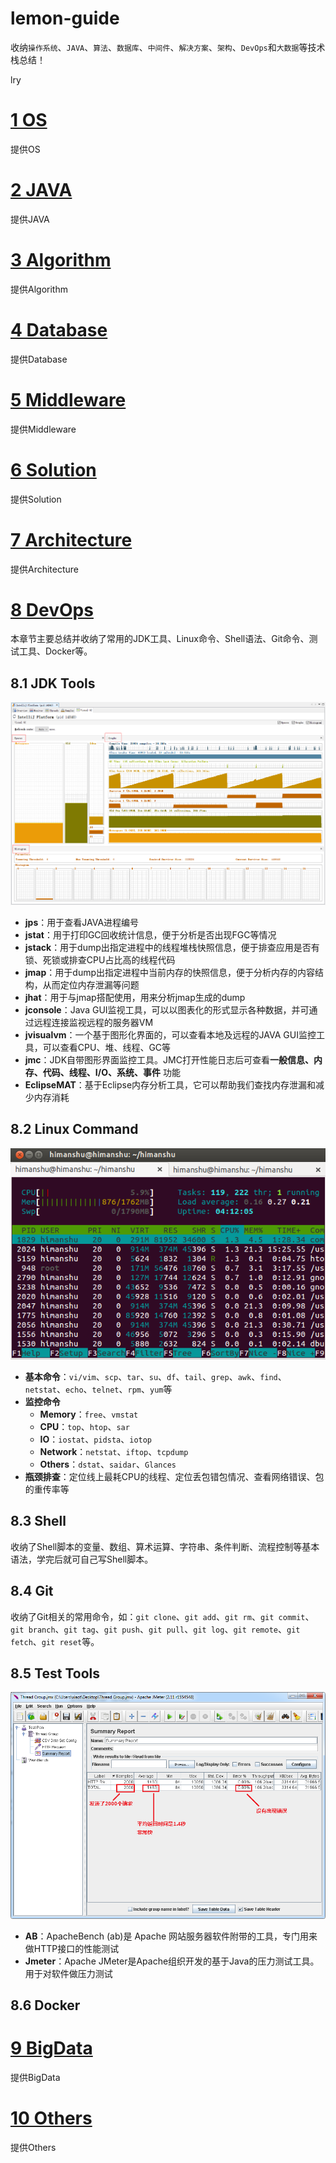 # lemon-guide

收纳`操作系统`、`JAVA`、`算法`、`数据库`、`中间件`、`解决方案`、`架构`、`DevOps`和`大数据`等技术栈总结！

lry

# [1 OS](OS.md)

提供OS



# [2 JAVA](JAVA.md)

提供JAVA



# [3 Algorithm](Algorithm.md)

提供Algorithm



# [4 Database](Database.md)

提供Database



# [5 Middleware](Middleware.md)

提供Middleware



# [6 Solution](Solution.md)

提供Solution



# [7 Architecture](Architecture.md)

提供Architecture



# [8 DevOps](DevOps.md)

本章节主要总结并收纳了常用的JDK工具、Linux命令、Shell语法、Git命令、测试工具、Docker等。

## 8.1 JDK Tools

![Visual-GC](images/README/Visual-GC.png)

- **jps**：用于查看JAVA进程编号
- **jstat**：用于打印GC回收统计信息，便于分析是否出现FGC等情况
- **jstack**：用于dump出指定进程中的线程堆栈快照信息，便于排查应用是否有锁、死锁或排查CPU占比高的线程代码
- **jmap**：用于dump出指定进程中当前内存的快照信息，便于分析内存的内容结构，从而定位内存泄漏等问题
- **jhat**：用于与jmap搭配使用，用来分析jmap生成的dump
- **jconsole**：Java GUI监视工具，可以以图表化的形式显示各种数据，并可通过远程连接监视远程的服务器VM
- **jvisualvm**：一个基于图形化界面的，可以查看本地及远程的JAVA GUI监控工具，可以查看CPU、堆、线程、GC等
- **jmc**：JDK自带图形界面监控工具。JMC打开性能日志后可查看**一般信息、内存、代码、线程、I/O、系统、事件** 功能
- **EclipseMAT**：基于Eclipse内存分析工具，它可以帮助我们查找内存泄漏和减少内存消耗



## 8.2 Linux Command

![htop](images/README/htop.png)

- **基本命令**：`vi/vim`、`scp`、`tar`、`su`、`df`、`tail`、`grep`、`awk`、`find`、`netstat`、`echo`、`telnet`、`rpm`、`yum`等
- **监控命令**
  - **Memory**：`free`、`vmstat`
  - **CPU**：`top`、`htop`、`sar`
  - **IO**：`iostat`、`pidsta`、`iotop`
  - **Network**：`netstat`、`iftop`、`tcpdump`
  - **Others**：`dstat`、`saidar`、`Glances`
- **瓶颈排查**：定位线上最耗CPU的线程、定位丢包错包情况、查看网络错误、包的重传率等



## 8.3 Shell

收纳了Shell脚本的变量、数组、算术运算、字符串、条件判断、流程控制等基本语法，学完后就可自己写Shell脚本。



## 8.4 Git

收纳了Git相关的常用命令，如：`git clone`、`git add`、`git rm`、`git commit`、`git branch`、`git tag`、`git push`、`git pull`、`git log`、`git remote`、`git fetch`、`git reset`等。



## 8.5 Test Tools

![Junit-Summary-Report](images/README/Junit-Summary-Report.png)

- **AB**：ApacheBench (ab)是 Apache 网站服务器软件附带的工具，专门用来做HTTP接口的性能测试
- **Jmeter**：Apache JMeter是Apache组织开发的基于Java的压力测试工具。用于对软件做压力测试



## 8.6 Docker



# [9 BigData](BigData.md)

提供BigData



# [10 Others](Others.md)

提供Others 

